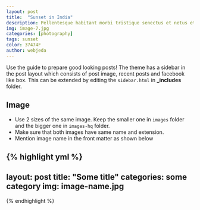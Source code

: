 ```yaml
---
layout: post
title:  "Sunset in India"
description: Pellentesque habitant morbi tristique senectus et netus et malesuada fames ac turpis egestas. Duis vehicula tincidunt lacus nec fringilla. Morbi molestie fringilla laoreet. Vestibulum venenatis ante in imperdiet venenatis. 
img: image-7.jpg
categories: [photography]
tags: sunset
color: 37474F
author: webjeda
---
```


Use the guide to prepare good looking posts! The theme has a sidebar in the post layout which consists of post image, recent posts and facebook like box. This can be extended by editing the ``sidebar.html`` in **_includes** folder.

## Image

- Use 2 sizes of the same image. Keep the smaller one in ``images`` folder and the bigger one in ``images-hq`` folder.
- Make sure that both images have same name and extension.
- Mention image name in the front matter as shown below

{% highlight yml %}
---
layout: post
title:  "Some title"
categories: some category
img: image-name.jpg
---
{% endhighlight %}
